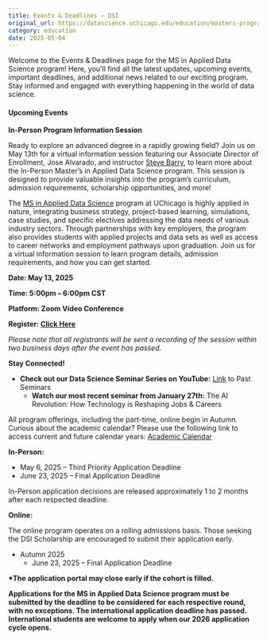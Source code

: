 ```yaml
---
title: Events & Deadlines – DSI
original_url: https://datascience.uchicago.edu/education/masters-programs/ms-in-applied-data-science/events-deadlines
category: education
date: 2025-05-04
---
```


Welcome to the Events & Deadlines page for the MS in Applied Data Science program! Here, you'll find all the latest updates, upcoming events, important deadlines, and additional news related to our exciting program. Stay informed and engaged with everything happening in the world of data science.

#### Upcoming Events

**In-Person Program Information Session**

Ready to explore an advanced degree in a rapidly growing field? Join us on May 13th for a virtual information session featuring our Associate Director of Enrollment, Jose Alvarado, and instructor [Steve Barry](https://datascience.uchicago.edu/people/stephen-barry/), to learn more about the In-Person Master’s in Applied Data Science program. This session is designed to provide valuable insights into the program’s curriculum, admission requirements, scholarship opportunities, and more!

The [MS in Applied Data Science](https://datascience.uchicago.edu/education/masters-programs/in-person-program/) program at UChicago is highly applied in nature, integrating business strategy, project-based learning, simulations, case studies, and specific electives addressing the data needs of various industry sectors. Through partnerships with key employers, the program also provides students with applied projects and data sets as well as access to career networks and employment pathways upon graduation. Join us for a virtual information session to learn program details, admission requirements, and how you can get started.

**Date: May 13, 2025**

**Time: 5:00pm – 6:00pm CST**

**Platform: Zoom Video Conference**

**Register: [Click Here](https://apply-psd.uchicago.edu/register/?id=a904d4b0-3cd1-40a1-8407-c0097c2f0224)**

*Please note that all registrants will be sent a recording of the session within two business days after the event has passed.*

**Stay Connected!**
* **Check out our Data Science Seminar Series on YouTube:** [Link](https://www.youtube.com/playlist?list=PL0IrIAIuK93EonLgPKZ7oIcpt0p_j58vm) to Past Seminars
  * **Watch our most recent seminar from January 27th:** The AI Revolution: How Technology is Reshaping Jobs & Careers

All program offerings, including the part-time, online begin in Autumn. Curious about the academic calendar? Please use the following link to access current and future calendar years: [Academic Calendar](https://www.uchicago.edu/en/education-and-research/academic-calendar)

**In-Person:**

* May 6, 2025 – Third Priority Application Deadline
* June 23, 2025 – Final Application Deadline

In-Person application decisions are released approximately 1 to 2 months after each respected deadline.

**Online:**

The online program operates on a rolling admissions basis. Those seeking the DSI Scholarship are encouraged to submit their application early.

* Autumn 2025
  * June 23, 2025 – Final Application Deadline

**\*The application portal may close early if the cohort is filled.**

**Applications for the MS in Applied Data Science program must be submitted by the deadline to be considered for each respective round, with no exceptions. The international application deadline has passed. International students are welcome to apply when our 2026 application cycle opens.**